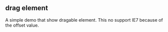 ## drag element ##
A simple demo that show dragable element. This no support IE7 because of the offset value.
